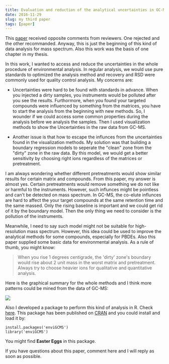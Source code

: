 ```yaml
---
title: Evaluation and reduction of the analytical uncertainties in GC-MS analysis using a boundary regression model
date: 2016-11-29
slug: my third paper
tags: [paper]
---
```


This [paper](http://www.sciencedirect.com/science/article/pii/S0039914016309298) received opposite comments from reviewers. One rejected and the other recommanded. Anyway, this is just the beginning of this kind of data analysis for mass spectrum. Also this work was the basis of one chapter in my thesis.

In this work, I wanted to access and reduce the uncertainties in the whole procedure of environmental analysis. In regular analysis, we would use pure standards to optimized the analysis method and recovery and RSD were commonly used for quality control analysis. My concerns are:

- Uncertainties were hard to be found with standards in advance. When you injected a dirty samples, you instruments would be polluted after you see the results. Furthormore, when you found your targeted compounds were influenced by something from the matrices, you have to start the analysis from the beginning with new methods. So, I wounder if we could access some common properties during the analysis before we analysis the samples. Then I used visualization methods to show the Uncertainties in the raw data from GC-MS.

- Another issue is that how to escape the influnces from the uncertainties found in the visualization methods. My solution was that building a boundary regression models to seperate the "clean" zone from the "dirty" zone in the raw data. By this model, we would get a better sensitivity by choosing right ions regardless of the matrices or pretreatment.

I am always wondering whether different pretreatments would show similar results for certain matrix and compounds. From this paper, my answer is almost yes. Certain pretreatments would remove something we do not like or harmful to the instruments. However, such influnces might be pointless and can't be detected on mass spectrum. In GC-MS, the co-elute influnces are hard to affect the your target compounds at the same retention time and the same massed. Only the rising baseline is important and we could get rid of it by the boundary model. Then the only thing we need to consider is the pollution of the instruments.

Meanwhile, I need to say such model might not be suitable for high-resolution mass spectrum. However, this idea could be used to improve the analytical methods for some compounds, especially for PBDEs. Also this paper supplied some basic data for environmental analysis. As a rule of thumb, you might know:

> When you rise 1 degrees centigrade, the 'dirty' zone's boundary would rise about 2 unit mass in the worst matrix and pretreatment. Always try to choose heavier ions for qualitative and quantitative analysis.

Here is the graphical summary for the whole methods and I think more patterns could be mined from the data of GC-MS:

![](https://yufree.cn/blogcn/figure/MorF.jpg)

Also I developed a package to perform this kind of analysis in R. Check [here](https://github.com/yufree/enviGCMS). This package has been published on [CRAN](https://cran.r-project.org/web/packages/enviGCMS/index.html) and you could install and load it by:

~~~
install.packages('enviGCMS')
library('enviGCMS')
~~~

You might find **Easter Eggs** in this package.

If you have questions about this paper, comment here and I will reply as soon as possible. 